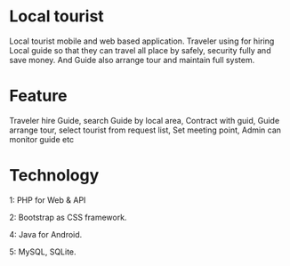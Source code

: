 # Local tourist

Local tourist mobile and web based application. Traveler using for hiring Local guide so that they can travel all place by safely, 
security fully and save money. And Guide also arrange tour and maintain full system.

# Feature

Traveler hire Guide, search Guide by local area, Contract with guid, Guide arrange tour, select tourist from request list, Set meeting point, Admin can monitor guide etc


# Technology


1: PHP for Web & API

2: Bootstrap  as CSS framework.

4: Java for Android.

5: MySQL, SQLite.


